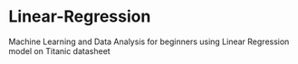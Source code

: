 # Linear-Regression
Machine Learning and Data Analysis for beginners using Linear Regression model on Titanic datasheet
